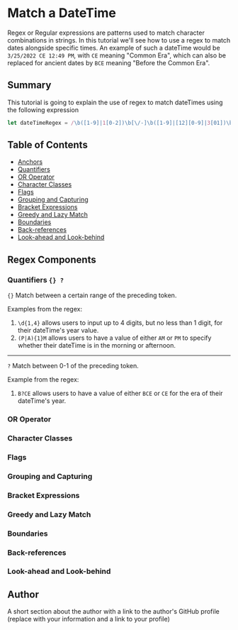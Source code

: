 # Match a DateTime

Regex or Regular expressions are patterns used to match character combinations in strings. In this tutorial we'll see how to use a regex to match dates alongside specific times. An example of such a dateTime would be `3/25/2022 CE 12:49 PM`, with `CE` meaning "Common Era", which can also be replaced for ancient dates by `BCE` meaning "Before the Common Era".

## Summary

This tutorial is going to explain the use of regex to match dateTimes using the following expression
```js
let dateTimeRegex = /\b([1-9]|1[0-2])\b[\/-]\b([1-9]|[12][0-9]|3[01])\b[\/-]\d{1,4} B?CE \b([1-9]|1[0-2])\b:[0-5][0-9] (P|A){1}M/g
```

## Table of Contents

- [Anchors](#anchors)
- [Quantifiers](#quantifiers)
- [OR Operator](#or-operator)
- [Character Classes](#character-classes)
- [Flags](#flags)
- [Grouping and Capturing](#grouping-and-capturing)
- [Bracket Expressions](#bracket-expressions)
- [Greedy and Lazy Match](#greedy-and-lazy-match)
- [Boundaries](#boundaries)
- [Back-references](#back-references)
- [Look-ahead and Look-behind](#look-ahead-and-look-behind)

## Regex Components

<!-- ### Anchors `^ $`
`^` Indicates the beginning of the string.
____
`$` Indicates the ending of the string. -->

### Quantifiers `{} ?`
`{}` Match between a certain range of the preceding token.

Examples from the regex:
1. `\d{1,4}` allows users to input up to 4 digits, but no less than 1 digit, for their dateTime's year value.
2. `(P|A){1}M` allows users to have a value of either `AM` or `PM` to specify whether their dateTime is in the morning or afternoon.

____
`?` Match between 0-1 of the preceding token.

Example from the regex:
1. `B?CE` allows users to have a value of either `BCE` or `CE` for the era of their dateTime's year.

### OR Operator

### Character Classes

### Flags

### Grouping and Capturing

### Bracket Expressions

### Greedy and Lazy Match

### Boundaries

### Back-references

### Look-ahead and Look-behind

## Author

A short section about the author with a link to the author's GitHub profile (replace with your information and a link to your profile)
